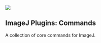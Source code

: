 ![](http://jenkins.imagej.net/job/ImageJ-plugins-commands/lastBuild/badge/icon)

ImageJ Plugins: Commands
------------------------

A collection of core commands for ImageJ.
